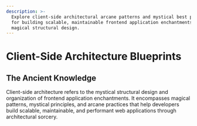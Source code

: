 ```yaml
---
description: >-
  Explore client-side architectural arcane patterns and mystical best practices
  for building scalable, maintainable frontend application enchantments through
  magical structural design.
---
```


# Client-Side Architecture Blueprints

## The Ancient Knowledge

Client-side architecture refers to the mystical structural design and organization of frontend application enchantments. It encompasses magical patterns, mystical principles, and arcane practices that help developers build scalable, maintainable, and performant web applications through architectural sorcery.

